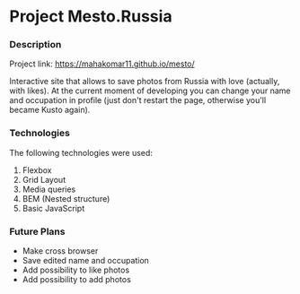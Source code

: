 # Project Mesto.Russia

### Description

Project link: https://mahakomar11.github.io/mesto/

Interactive site that allows to save photos from Russia with love (actually, with likes). At the current moment of developing you can change your name and occupation in profile (just don't restart the page, otherwise you'll became Kusto again).

### Technologies

The following technologies were used:
1. Flexbox
1. Grid Layout
1. Media queries
1. BEM (Nested structure)
1. Basic JavaScript

### Future Plans

* Make cross browser
* Save edited name and occupation
* Add possibility to like photos
* Add possibility to add photos

